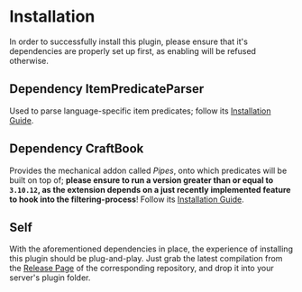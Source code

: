 # Installation

In order to successfully install this plugin, please ensure that it's dependencies are properly set up first, as enabling will be refused otherwise.

## Dependency ItemPredicateParser

Used to parse language-specific item predicates; follow its [Installation Guide](https://blvckbytes.github.io/docs-item-predicate-parser/installation).

## Dependency CraftBook

Provides the mechanical addon called *Pipes*, onto which predicates will be built on top of; **please ensure to run a version greater than or equal to `3.10.12`, as the extension depends on a just recently implemented feature to hook into the filtering-process**! Follow its [Installation Guide](https://craftbook.enginehub.org/en/3.x/install).

## Self

With the aforementioned dependencies in place, the experience of installing this plugin should be plug-and-play. Just grab the latest compilation from the [Release Page](https://github.com/BlvckBytes/CraftBookPipePredicates/releases) of the corresponding repository, and drop it into your server's plugin folder.